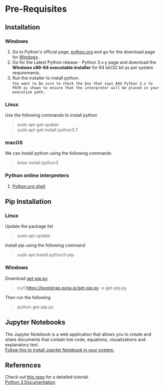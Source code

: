 # Pre-Requisites

## Installation 

### Windows 

1. Go to Python's official page, [python.org](http://python.org) and go for the download page for [Windows](https://www.python.org/downloads/windows/) .
2. Go for the Latest Python release - Python 3.x.y page and download the <b>Windows x86-64 executable installer</b> for 64 bit/32 bit as per system requirements.  
3. Run the installer to install python. <br/>
`You want to be sure to check the box that says Add Python 3.x to PATH as shown to ensure that the interpreter will be placed in your execution path.` 

### Linux
Use the following commands to install python 
> sudo apt-get update <br/>
> sudo apt-get install python3.7


### macOS
We can install python using the following commands <br/>
> brew install python3

### Python online interpreters 
1. [Python.org shell](https://www.python.org/shell/)

## Pip Installation
### Linux
Update the package list <br/>
> sudo apt update <br/>

Install pip using the following command <br/>

> sudo apt install python3-pip <br/>

### Windows
Download [get-pip.py](https://bootstrap.pypa.io/get-pip.py) <br/>
> curl https://bootstrap.pypa.io/get-pip.py -o get-pip.py

Then run the following <br/>
> python get-pip.py <br/>



## Jupyter Notebooks 

The Jupyter Notebook is a web application that allows you to create and share documents that contain live code, equations, visualizations and explanatory text. <br/>
[Follow this to install Jupyter Notebook in your system.](https://jupyter.readthedocs.io/en/latest/install.html)

## References 
Check out [this repo](https://github.com/abhijithneilabraham/Python-tutorial-for-beginners) for a detailed tutorial. <br/>
[Python 3 Documentation](https://docs.python.org/3/)

